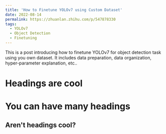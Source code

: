 ```yaml
---
title: 'How to Finetune YOLOv7 using Custom Dataset'
date: 2022-08-14
permalink: https://zhuanlan.zhihu.com/p/547878330
tags:
  - YOLOv7
  - Object Detection
  - Finetuning
---
```


This is a post introducing how to finetune YOLOv7 for object detection task using you own dataset. It includes data preparation, data organization, hyper-parameter explanation, etc.. 

Headings are cool
======

You can have many headings
======

Aren't headings cool?
------
